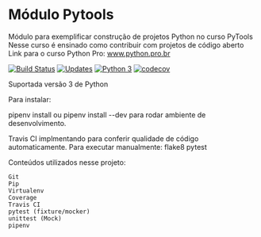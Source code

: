 # Módulo Pytools
Módulo para exemplificar construção de projetos Python no curso PyTools
Nesse curso é ensinado como contribuir com projetos de código aberto
Link para o curso Python Pro: www.python.pro.br

[![Build Status](https://travis-ci.com/wfoschiera/pytools_wf.svg?branch=master)](https://travis-ci.com/wfoschiera/pytools_wf)
[![Updates](https://pyup.io/repos/github/wfoschiera/pytools_wf/shield.svg)](https://pyup.io/repos/github/wfoschiera/pytools_wf/)
[![Python 3](https://pyup.io/repos/github/wfoschiera/pytools_wf/python-3-shield.svg)](https://pyup.io/repos/github/wfoschiera/pytools_wf/)
[![codecov](https://codecov.io/gh/wfoschiera/pytools_wf/branch/master/graph/badge.svg)](https://codecov.io/gh/wfoschiera/pytools_wf)

Suportada versão 3 de Python

Para instalar:

pipenv install ou 
pipenv install --dev para rodar ambiente de desenvolvimento.

Travis CI implmentando para conferir qualidade de código automaticamente.
Para executar manualmente:
flake8
pytest


Conteúdos utilizados nesse projeto:

    Git
    Pip
    Virtualenv
    Coverage
    Travis CI
    pytest (fixture/mocker)
    unittest (Mock)
    pipenv
    
    
